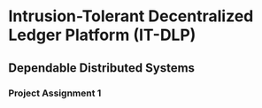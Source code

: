 # Intrusion-Tolerant Decentralized Ledger Platform (IT-DLP)
## Dependable Distributed Systems
### Project Assignment 1



